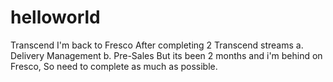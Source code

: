 # helloworld
Transcend
I'm back to Fresco
After completing 2 Transcend streams 
  a. Delivery Management
  b. Pre-Sales
But its been 2 months and i'm behind on Fresco, So need to complete as much as possible. 
